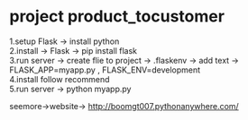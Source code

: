 # project product_tocustomer
1.setup Flask -> install python <br> 
2.install -> Flask -> pip install flask <br>
3.run server -> create flie to project -> .flaskenv -> add text -> FLASK_APP=myapp.py , FLASK_ENV=development <br>
4.install follow recommend <br>
5.run server -> python myapp.py <br>



seemore->website-> http://boomgt007.pythonanywhere.com/
